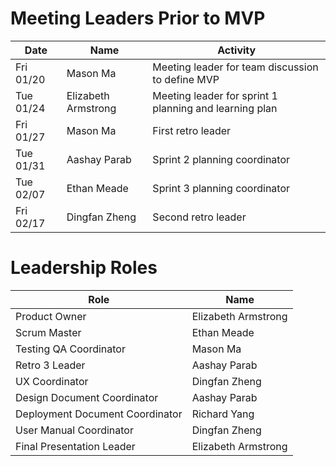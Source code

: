# Meeting Leaders Prior to MVP

| Date      | Name               | Activity                                               |
|-----------|--------------------|--------------------------------------------------------|
| Fri 01/20 | Mason Ma           | Meeting leader for team discussion to define MVP       | 
| Tue 01/24 | Elizabeth Armstrong| Meeting leader for sprint 1 planning and learning plan | 
| Fri 01/27 | Mason Ma           | First retro leader                                     | 
| Tue 01/31 | Aashay Parab       | Sprint 2 planning coordinator                          | 
| Tue 02/07 | Ethan Meade        | Sprint 3 planning coordinator                          | 
| Fri 02/17 | Dingfan Zheng      | Second retro leader                                    |    


# Leadership Roles

| Role                            | Name                         | 
|---------------------------------|------------------------------|
| Product Owner                   | Elizabeth Armstrong          |
| Scrum Master                    | Ethan Meade                  |
| Testing QA Coordinator          | Mason Ma                     | 
| Retro 3 Leader                  | Aashay Parab                 | 
| UX Coordinator                  | Dingfan Zheng                | 
| Design Document Coordinator     | Aashay Parab                 | 
| Deployment Document Coordinator | Richard Yang                 |
| User Manual Coordinator         |  Dingfan Zheng               | 
| Final Presentation Leader       | Elizabeth Armstrong          | 



